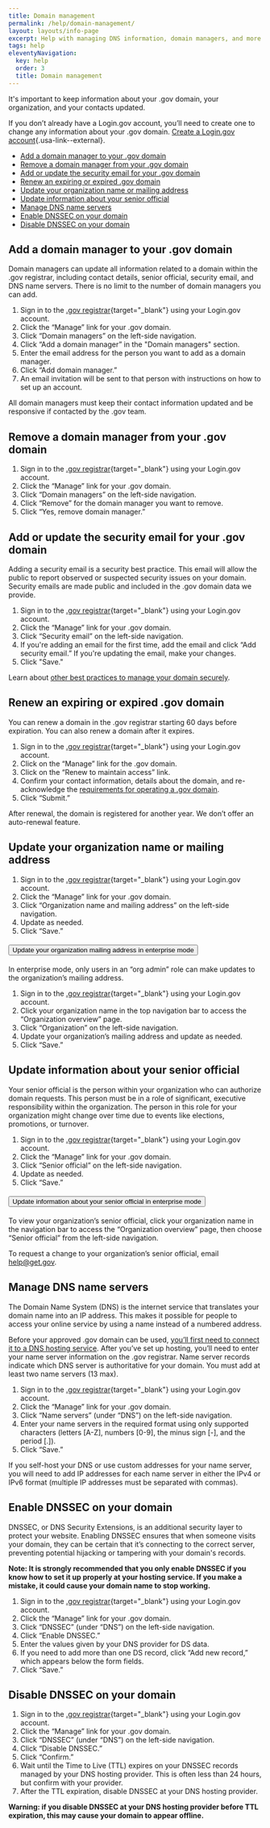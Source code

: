 ```yaml
---
title: Domain management
permalink: /help/domain-management/
layout: layouts/info-page
excerpt: Help with managing DNS information, domain managers, and more
tags: help
eleventyNavigation:
  key: help
  order: 3
  title: Domain management
---
```


It's important to keep information about your .gov domain, your organization, and your contacts updated. 

If you don’t already have a Login.gov account, you’ll need to create one to change any information about your .gov domain. [Create a Login.gov account](https://login.gov/help/get-started/create-your-account/){.usa-link--external}.

- [Add a domain manager to your .gov domain](#add-a-domain-manager-to-your-gov-domain)
- [Remove a domain manager from your .gov domain](#remove-a-domain-manager-from-your-gov-domain)
- [Add or update the security email for your .gov domain](#add-or-update-the-security-email-for-your-gov-domain)
- [Renew an expiring or expired .gov domain](#renew-an-expiring-or-expired-gov-domain) 
- [Update your organization name or mailing address](#update-your-organization-name-or-mailing-address)
- [Update information about your senior official](#update-information-about-your-senior-official)
- [Manage DNS name servers](#manage-dns-name-servers)
- [Enable DNSSEC on your domain](#enable-dnssec-on-your-domain)
- [Disable DNSSEC on your domain](#disable-dnssec-on-your-domain)


## Add a domain manager to your .gov domain

Domain managers can update all information related to a domain within the .gov registrar, including contact details, senior official, security email, and DNS name servers. There is no limit to the number of domain managers you can add.

1. Sign in to the [.gov registrar](https://manage.get.gov){target="_blank"} using your Login.gov account. 
2. Click the “Manage” link for your .gov domain.
3. Click “Domain managers” on the left-side navigation.
4. Click “Add a domain manager” in the "Domain managers" section.
5. Enter the email address for the person you want to add as a domain manager. 
6. Click “Add domain manager.”
7. An email invitation will be sent to that person with instructions on how to set up an account.

All domain managers must  keep their contact information updated and be responsive if contacted by the .gov team.

## Remove a domain manager from your .gov domain

1. Sign in to the [.gov registrar](https://manage.get.gov){target="_blank"} using your Login.gov account. 
2. Click the “Manage” link for your .gov domain.
3. Click “Domain managers” on the left-side navigation.
4. Click “Remove” for the domain manager you want to remove.
5. Click “Yes, remove domain manager.”

## Add or update the security email for your .gov domain

Adding a security email is a security best practice. This email will allow the public to report observed or suspected security issues on your domain. Security emails are made public and included in the .gov domain data we provide.

1. Sign in to the [.gov registrar](https://manage.get.gov){target="_blank"} using your Login.gov account. 
2. Click the “Manage” link for your .gov domain.
3. Click “Security email” on the left-side navigation.
4. If you're adding an email for the first time, add the email and click “Add security email.” If you're updating the email, make your changes.
5. Click "Save."

Learn about [other best practices to manage your domain securely](../../domains/security/).

## Renew an expiring or expired .gov domain

You can renew a domain in the .gov registrar starting 60 days before expiration. You can also renew a domain after it expires.

1. Sign in to the [.gov registrar](https://manage.get.gov){target="_blank"} using your Login.gov account.
2. Click on the “Manage” link for the .gov domain.
3. Click on the “Renew to maintain access” link.
4. Confirm your contact information, details about the domain, and re-acknowledge the [requirements for operating a .gov domain](../../domains/requirements/).
5. Click “Submit.”

After renewal, the domain is registered for another year. We don’t offer an auto-renewal feature. 

## Update your organization name or mailing address

1. Sign in to the [.gov registrar](https://manage.get.gov){target="_blank"} using your Login.gov account.
2. Click the “Manage” link for your .gov domain.
3. Click “Organization name and mailing address” on the left-side navigation.
4. Update as needed.
5. Click “Save.”

<div class="usa-accordion usa-accordion--bordered">
  <h4 class="usa-accordion__heading">
    <button
      type="button"
      class="usa-accordion__button"
      aria-expanded="false"
      aria-controls="enterprise-mailing-address"
    >
      Update your organization mailing address in enterprise mode
    </button>
  </h4>
  <div id="enterprise-mailing-address" class="usa-accordion__content usa-prose">
In enterprise mode, only users in an “org admin” role can make updates to the organization’s mailing address. 

1. Sign in to the [.gov registrar](https://manage.get.gov){target="_blank"} using your Login.gov account.
2. Click your organization name in the top navigation bar to access the “Organization overview” page.
3. Click “Organization” on the left-side navigation.
4. Update your organization’s mailing address and update as needed.
5. Click “Save.”


  </div>
</div>

## Update information about your senior official

Your senior official is the person within your organization who can authorize domain requests. This person must be in a role of significant, executive responsibility within the organization. The person in this role for your organization might change over time due to events like elections, promotions, or turnover.

1. Sign in to the [.gov registrar](https://manage.get.gov){target="_blank"} using your Login.gov account.
2. Click the “Manage” link for your .gov domain.
3. Click “Senior official” on the left-side navigation.
4. Update as needed.
5. Click “Save.”

<div class="usa-accordion usa-accordion--bordered">
  <h4 class="usa-accordion__heading">
    <button
      type="button"
      class="usa-accordion__button"
      aria-expanded="false"
      aria-controls="enterprise-senior-official"
    >
      Update information about your senior official in enterprise mode
    </button>
  </h4>
  <div id="enterprise-senior-official" class="usa-accordion__content usa-prose">

To view your organization’s senior official, click your organization name in the navigation bar to access the “Organization overview” page, then choose “Senior official” from the left-side navigation.

To request a change to your organization’s senior official, email help@get.gov.

  </div>
</div>


## Manage DNS name servers

The Domain Name System (DNS) is the internet service that translates your domain name into an IP address. This makes it possible for people to access your online service by using a name instead of a numbered address.

Before your approved .gov domain can be used, [you’ll first need to connect it to a DNS hosting service](../../domains/moving/#find-dns-hosting-services). After you’ve set up hosting, you’ll need to enter your name server information on the .gov registrar. Name server records indicate which DNS server is authoritative for your domain. You must add at least two name servers (13 max).

1. Sign in to the [.gov registrar](https://manage.get.gov){target="_blank"} using your Login.gov account.
2. Click the “Manage” link for your .gov domain.
3. Click “Name servers” (under “DNS”) on the left-side navigation.
4. Enter your name servers in the required format using only supported characters (letters [A-Z], numbers [0-9], the minus sign [-], and the period [.]).
5. Click “Save.”

If you self-host your DNS or use custom addresses for your name server, you will need to add IP addresses for each name server in either the IPv4 or IPv6 format (multiple IP addresses must be separated with commas).

## Enable DNSSEC on your domain

DNSSEC, or DNS Security Extensions, is an additional security layer to protect your website. Enabling DNSSEC ensures that when someone visits your domain, they can be certain that it’s connecting to the correct server, preventing potential hijacking or tampering with your domain's records. 

<strong>Note: It is strongly recommended that you only enable DNSSEC if you know how to set it up properly at your hosting service. If you make a mistake, it could cause your domain name to stop working.</strong>

1. Sign in to the [.gov registrar](https://manage.get.gov){target="_blank"} using your Login.gov account.
2. Click the “Manage” link for your .gov domain.
3. Click “DNSSEC” (under “DNS”) on the left-side navigation.
4. Click “Enable DNSSEC.”
5. Enter the values given by your DNS provider for DS data.
6. If you need to add more than one DS record, click “Add new record,” which appears below the form fields.
7. Click “Save.”

## Disable DNSSEC on your domain

1. Sign in to the [.gov registrar](https://manage.get.gov){target="_blank"} using your Login.gov account.
2. Click the “Manage” link for your .gov domain.
3. Click “DNSSEC” (under “DNS”) on the left-side navigation.
4. Click “Disable DNSSEC.”
5. Click “Confirm.”
6. Wait until the Time to Live (TTL) expires on your DNSSEC records managed by your DNS hosting provider. This is often less than 24 hours, but confirm with your provider.
7. After the TTL expiration, disable DNSSEC at your DNS hosting provider.

<strong>Warning: if you disable DNSSEC at your DNS hosting provider before TTL expiration, this may cause your domain to appear offline.</strong> 

